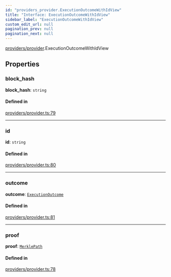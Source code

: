 ```yaml
---
id: "providers_provider.ExecutionOutcomeWithIdView"
title: "Interface: ExecutionOutcomeWithIdView"
sidebar_label: "ExecutionOutcomeWithIdView"
custom_edit_url: null
pagination_prev: null
pagination_next: null
---
```


[providers/provider](../modules/providers_provider.md).ExecutionOutcomeWithIdView

## Properties

### block\_hash

 **block\_hash**: `string`

#### Defined in

[providers/provider.ts:79](https://github.com/near/near-api-js/blob/a0c9a104/packages/near-api-js/src/providers/provider.ts#L79)

___

### id

 **id**: `string`

#### Defined in

[providers/provider.ts:80](https://github.com/near/near-api-js/blob/a0c9a104/packages/near-api-js/src/providers/provider.ts#L80)

___

### outcome

 **outcome**: [`ExecutionOutcome`](providers_provider.ExecutionOutcome.md)

#### Defined in

[providers/provider.ts:81](https://github.com/near/near-api-js/blob/a0c9a104/packages/near-api-js/src/providers/provider.ts#L81)

___

### proof

 **proof**: [`MerklePath`](../modules/providers_provider.md#merklepath)

#### Defined in

[providers/provider.ts:78](https://github.com/near/near-api-js/blob/a0c9a104/packages/near-api-js/src/providers/provider.ts#L78)
